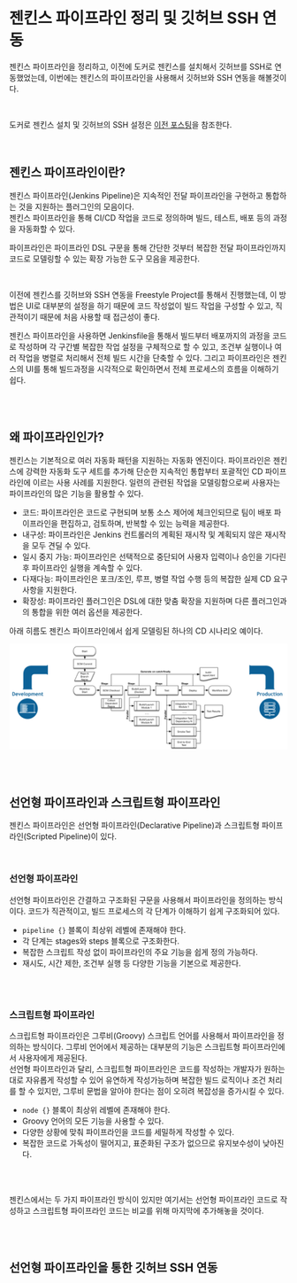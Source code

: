 # 젠킨스 파이프라인 정리 및 깃허브 SSH 연동

젠킨스 파이프라인을 정리하고, 이전에 도커로 젠킨스를 설치해서 깃허브를 SSH로 연동했었는데, 이번에는 젠킨스의 파이프라인을 사용해서 깃허브와 SSH 연동을 해볼것이다.    

<br/>

도커로 젠킨스 설치 및 깃허브의 SSH 설정은 <a href="https://dawncode.tistory.com/20" target="_blank">이전 포스팅</a>을 참조한다.  

<br/>

## 젠킨스 파이프라인이란?

젠킨스 파이프라인(Jenkins Pipeline)은 지속적인 전달 파이프라인을 구현하고 통합하는 것을 지원하는 플러그인의 모음이다.    
젠킨스 파이프라인을 통해 CI/CD 작업을 코드로 정의하며 빌드, 테스트, 배포 등의 과정을 자동화할 수 있다.  

파이프라인은 파이프라인 DSL 구문을 통해 간단한 것부터 복잡한 전달 파이프라인까지 코드로 모델링할 수 있는 확장 가능한 도구 모음을 제공한다.  

<br/>

이전에 젠킨스를 깃허브와 SSH 연동을 Freestyle Project를 통해서 진행했는데, 이 방법은 UI로 대부분의 설정을 하기 때문에 코드 작성없이 빌드 작업을 구성할 수 있고, 직관적이기 때문에 처음 사용할 때 접근성이 좋다.  

젠킨스 파이프라인을 사용하면 Jenkinsfile을 통해서 빌드부터 배포까지의 과정을 코드로 작성하며 각 구간별 복잡한 작업 설정을 구체적으로 할 수 있고, 조건부 실행이나 여러 작업을 병렬로 처리해서 전체 빌드 시간을 단축할 수 있다. 그리고 파이프라인은 젠킨스의 UI를 통해 빌드과정을 시각적으로 확인하면서 전체 프로세스의 흐름을 이해하기 쉽다.  

<br/>
<br/>

## 왜 파이프라인인가?

젠킨스는 기본적으로 여러 자동화 패턴을 지원하는 자동화 엔진이다. 파이프라인은 젠킨스에 강력한 자동화 도구 세트를 추가해 단순한 지속적인 통합부터 포괄적인 CD 파이프라인에 이르는 사용 사례를 지원한다. 일련의 관련된 작업을 모델링함으로써 사용자는 파이프라인의 많은 기능을 활용할 수 있다.

- 코드: 파이프라인은 코드로 구현되며 보통 소스 제어에 체크인되므로 팀이 배포 파이프라인을 편집하고, 검토하며, 반복할 수 있는 능력을 제공한다.
- 내구성: 파이프라인은 Jenkins 컨트롤러의 계획된 재시작 및 계획되지 않은 재시작을 모두 견딜 수 있다.
- 일시 중지 가능: 파이프라인은 선택적으로 중단되어 사용자 입력이나 승인을 기다린 후 파이프라인 실행을 계속할 수 있다.
- 다재다능: 파이프라인은 포크/조인, 루프, 병렬 작업 수행 등의 복잡한 실제 CD 요구 사항을 지원한다.
- 확장성: 파이프라인 플러그인은 DSL에 대한 맞춤 확장을 지원하며 다른 플러그인과의 통합을 위한 여러 옵션을 제공한다.  

아래 히름도 젠킨스 파이프라인에서 쉽게 모델링된 하나의 CD 시나리오 예이다.

![파이프라인 흐름도](/Jenkins/images/pipeline/01_젠킨스파이프라인_흐름도.png)

<br/>
<br/>

## 선언형 파이프라인과 스크립트형 파이프라인

젠킨스 파이프라인은 선언형 파이프라인(Declarative Pipeline)과 스크립트형 파이프라인(Scripted Pipeline)이 있다.  

<br/>

### 선언형 파이프라인

선언형 파이프라인은 간결하고 구조화된 구문을 사용해서 파이프라인을 정의하는 방식이다. 코드가 직관적이고, 빌드 프로세스의 각 단계가 이해하기 쉽게 구조화되어 있다.  

- `pipeline {}` 블록이 최상위 레벨에 존재해야 한다.
- 각 단계는 stages와 steps 블록으로 구조화한다.
- 복잡한 스크립트 작성 없이 파이프라인의 주요 기능을 쉽게 정의 가능하다.
- 재시도, 시간 제한, 조건부 실행 등 다양한 기능을 기본으로 제공한다.

<br/>
<br/>

### 스크립트형 파이프라인

스크립트형 파이프라인은 그루비(Groovy) 스크립트 언어를 사용해서 파이프라인을 정의하는 방식이다. 그루비 언어에서 제공하는 대부분의 기능은 스크립트형 파이프라인에서 사용자에게 제공된다.  
선언형 파이프라인과 달리, 스크립트형 파이프라인은 코드를 작성하는 개발자가 원하는대로 자유롭게 작성할 수 있어 유연하게 작성가능하며 복잡한 빌드 로직이나 조건 처리를 할 수 있지만, 그루비 문법을 알아야 한다는 점이 오히려 복잡성을 증가시킬 수 있다.  

- `node {}` 블록이 최상위 레벨에 존재해야 한다.
- Groovy 언어의 모든 기능을 사용할 수 있다.
- 다양한 상황에 맞춰 파이프라인을 코드를 세밀하게 작성할 수 있다.
- 복잡한 코드로 가독성이 떨어지고, 표준화된 구조가 없으므로 유지보수성이 낮아진다.

<br/>
<br/>

젠킨스에서는 두 가지 파이프라인 방식이 있지만 여기서는 선언형 파이프라인 코드로 작성하고 스크립트형 파이프라인 코드는 비교를 위해 마지막에 추가해놓을 것이다.  

<br/>
<br/>

## 선언형 파이프라인을 통한 깃허브 SSH 연동
